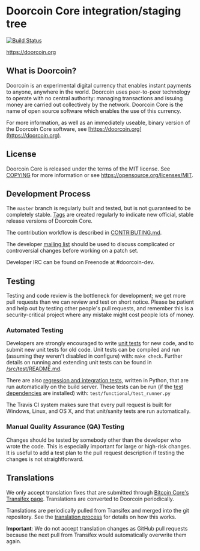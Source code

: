Doorcoin Core integration/staging tree
=====================================

[![Build Status](https://travis-ci.org/doorcoin-project/doorcoin.svg?branch=master)](https://travis-ci.org/doorcoin-project/doorcoin)

https://doorcoin.org

What is Doorcoin?
----------------

Doorcoin is an experimental digital currency that enables instant payments to
anyone, anywhere in the world. Doorcoin uses peer-to-peer technology to operate
with no central authority: managing transactions and issuing money are carried
out collectively by the network. Doorcoin Core is the name of open source
software which enables the use of this currency.

For more information, as well as an immediately useable, binary version of
the Doorcoin Core software, see [https://doorcoin.org](https://doorcoin.org).

License
-------

Doorcoin Core is released under the terms of the MIT license. See [COPYING](COPYING) for more
information or see https://opensource.org/licenses/MIT.

Development Process
-------------------

The `master` branch is regularly built and tested, but is not guaranteed to be
completely stable. [Tags](https://github.com/doorcoin-project/doorcoin/tags) are created
regularly to indicate new official, stable release versions of Doorcoin Core.

The contribution workflow is described in [CONTRIBUTING.md](CONTRIBUTING.md).

The developer [mailing list](https://groups.google.com/forum/#!forum/doorcoin-dev)
should be used to discuss complicated or controversial changes before working
on a patch set.

Developer IRC can be found on Freenode at #doorcoin-dev.

Testing
-------

Testing and code review is the bottleneck for development; we get more pull
requests than we can review and test on short notice. Please be patient and help out by testing
other people's pull requests, and remember this is a security-critical project where any mistake might cost people
lots of money.

### Automated Testing

Developers are strongly encouraged to write [unit tests](src/test/README.md) for new code, and to
submit new unit tests for old code. Unit tests can be compiled and run
(assuming they weren't disabled in configure) with: `make check`. Further details on running
and extending unit tests can be found in [/src/test/README.md](/src/test/README.md).

There are also [regression and integration tests](/test), written
in Python, that are run automatically on the build server.
These tests can be run (if the [test dependencies](/test) are installed) with: `test/functional/test_runner.py`

The Travis CI system makes sure that every pull request is built for Windows, Linux, and OS X, and that unit/sanity tests are run automatically.

### Manual Quality Assurance (QA) Testing

Changes should be tested by somebody other than the developer who wrote the
code. This is especially important for large or high-risk changes. It is useful
to add a test plan to the pull request description if testing the changes is
not straightforward.

Translations
------------

We only accept translation fixes that are submitted through [Bitcoin Core's Transifex page](https://www.transifex.com/projects/p/bitcoin/).
Translations are converted to Doorcoin periodically.

Translations are periodically pulled from Transifex and merged into the git repository. See the
[translation process](doc/translation_process.md) for details on how this works.

**Important**: We do not accept translation changes as GitHub pull requests because the next
pull from Transifex would automatically overwrite them again.
